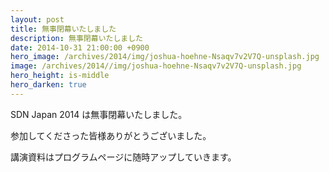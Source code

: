 ```yaml
---
layout: post
title: 無事閉幕いたしました
description: 無事閉幕いたしました
date: 2014-10-31 21:00:00 +0900
hero_image: /archives/2014/img/joshua-hoehne-Nsaqv7v2V7Q-unsplash.jpg
image: /archives/2014//img/joshua-hoehne-Nsaqv7v2V7Q-unsplash.jpg
hero_height: is-middle
hero_darken: true
---
```


SDN Japan 2014 は無事閉幕いたしました。

参加してくださった皆様ありがとうございました。

講演資料はプログラムページに随時アップしていきます。
